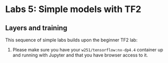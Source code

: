 # Labs 5: Simple models with TF2

## Layers and training
This sequence of simple labs builds upon the beginner TF2 lab:
1. Please make sure you have your `w251/tensorflow:nx-dp4.4` container up and running with Jupyter and that you have browser access to it.

